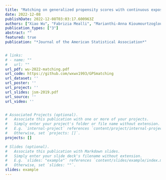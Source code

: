 ```yaml
---
title: "Matching on generalized propensity scores with continuous exposures"
date: 2022-12-08
publishDate: 2022-12-08T03:03:17.600963Z
authors: ["Xiao Wu", "Fabrizia Mealli", "Marianthi-Anna Kioumourtzoglou", "Francesca Dominici", "Danielle Braun"]
publication_types: ["3"]
abstract: ""
featured: true
publication: "*Journal of the American Statistical Association*"


# links:
# - name: ""
#   url: ""
url_pdf: wu-2022-matching.pdf
url_code: https://github.com/wxwx1993/GPSmatching
url_dataset: ''
url_poster: ''
url_project: ''
url_slides: jsm-2019.pdf
url_source: ''
url_video: ''


# Associated Projects (optional).
#   Associate this publication with one or more of your projects.
#   Simply enter your project's folder or file name without extension.
#   E.g. `internal-project` references `content/project/internal-project/index.md`.
#   Otherwise, set `projects: []`.
projects: []

# Slides (optional).
#   Associate this publication with Markdown slides.
#   Simply enter your slide deck's filename without extension.
#   E.g. `slides: "example"` references `content/slides/example/index.md`.
#   Otherwise, set `slides: ""`.
slides: example
---
```

